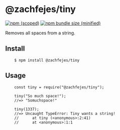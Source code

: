 # @zachfejes/tiny

[![npm (scoped)](https://img.shields.io/npm/v/@zachfejes/tiny.svg)](https://github.com/zachfejes/tiny)
[![npm bundle size (minified)](https://img.shields.io/bundlephobia/min/@zachfejes/tiny.svg)](https://github.com/zachfejes/tiny)

Removes all spaces from a string.

## Install
```
    $ npm install @zachfejes/tiny
```


## Usage

```
    const tiny = require("@zachfejes/tiny");

    tiny("So much space!");
    //=> "Somuchspace!"

    tiny(1337);
    //=> Uncaught TypeError: Tiny wants a string!
    //      at tiny (<anonymous>:2:41)
    //      at <anonymous>:1:1
```